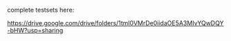 complete testsets here:

https://drive.google.com/drive/folders/1tml0VMrDe0iidaOE5A3MIvYQwDQY-bHW?usp=sharing
